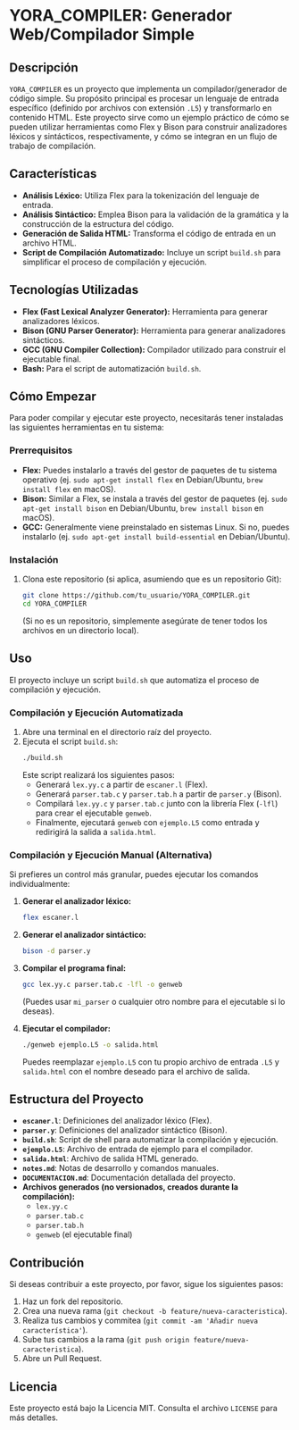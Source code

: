 # YORA_COMPILER: Generador Web/Compilador Simple

## Descripción

`YORA_COMPILER` es un proyecto que implementa un compilador/generador de código simple. Su propósito principal es procesar un lenguaje de entrada específico (definido por archivos con extensión `.L5`) y transformarlo en contenido HTML. Este proyecto sirve como un ejemplo práctico de cómo se pueden utilizar herramientas como Flex y Bison para construir analizadores léxicos y sintácticos, respectivamente, y cómo se integran en un flujo de trabajo de compilación.

## Características

*   **Análisis Léxico:** Utiliza Flex para la tokenización del lenguaje de entrada.
*   **Análisis Sintáctico:** Emplea Bison para la validación de la gramática y la construcción de la estructura del código.
*   **Generación de Salida HTML:** Transforma el código de entrada en un archivo HTML.
*   **Script de Compilación Automatizado:** Incluye un script `build.sh` para simplificar el proceso de compilación y ejecución.

## Tecnologías Utilizadas

*   **Flex (Fast Lexical Analyzer Generator):** Herramienta para generar analizadores léxicos.
*   **Bison (GNU Parser Generator):** Herramienta para generar analizadores sintácticos.
*   **GCC (GNU Compiler Collection):** Compilador utilizado para construir el ejecutable final.
*   **Bash:** Para el script de automatización `build.sh`.

## Cómo Empezar

Para poder compilar y ejecutar este proyecto, necesitarás tener instaladas las siguientes herramientas en tu sistema:

### Prerrequisitos

*   **Flex:** Puedes instalarlo a través del gestor de paquetes de tu sistema operativo (ej. `sudo apt-get install flex` en Debian/Ubuntu, `brew install flex` en macOS).
*   **Bison:** Similar a Flex, se instala a través del gestor de paquetes (ej. `sudo apt-get install bison` en Debian/Ubuntu, `brew install bison` en macOS).
*   **GCC:** Generalmente viene preinstalado en sistemas Linux. Si no, puedes instalarlo (ej. `sudo apt-get install build-essential` en Debian/Ubuntu).

### Instalación

1.  Clona este repositorio (si aplica, asumiendo que es un repositorio Git):
    ```bash
    git clone https://github.com/tu_usuario/YORA_COMPILER.git
    cd YORA_COMPILER
    ```
    (Si no es un repositorio, simplemente asegúrate de tener todos los archivos en un directorio local).

## Uso

El proyecto incluye un script `build.sh` que automatiza el proceso de compilación y ejecución.

### Compilación y Ejecución Automatizada

1.  Abre una terminal en el directorio raíz del proyecto.
2.  Ejecuta el script `build.sh`:
    ```bash
    ./build.sh
    ```
    Este script realizará los siguientes pasos:
    *   Generará `lex.yy.c` a partir de `escaner.l` (Flex).
    *   Generará `parser.tab.c` y `parser.tab.h` a partir de `parser.y` (Bison).
    *   Compilará `lex.yy.c` y `parser.tab.c` junto con la librería Flex (`-lfl`) para crear el ejecutable `genweb`.
    *   Finalmente, ejecutará `genweb` con `ejemplo.L5` como entrada y redirigirá la salida a `salida.html`.

### Compilación y Ejecución Manual (Alternativa)

Si prefieres un control más granular, puedes ejecutar los comandos individualmente:

1.  **Generar el analizador léxico:**
    ```bash
    flex escaner.l
    ```
2.  **Generar el analizador sintáctico:**
    ```bash
    bison -d parser.y
    ```
3.  **Compilar el programa final:**
    ```bash
    gcc lex.yy.c parser.tab.c -lfl -o genweb
    ```
    (Puedes usar `mi_parser` o cualquier otro nombre para el ejecutable si lo deseas).

4.  **Ejecutar el compilador:**
    ```bash
    ./genweb ejemplo.L5 -o salida.html
    ```
    Puedes reemplazar `ejemplo.L5` con tu propio archivo de entrada `.L5` y `salida.html` con el nombre deseado para el archivo de salida.

## Estructura del Proyecto

*   **`escaner.l`**: Definiciones del analizador léxico (Flex).
*   **`parser.y`**: Definiciones del analizador sintáctico (Bison).
*   **`build.sh`**: Script de shell para automatizar la compilación y ejecución.
*   **`ejemplo.L5`**: Archivo de entrada de ejemplo para el compilador.
*   **`salida.html`**: Archivo de salida HTML generado.
*   **`notes.md`**: Notas de desarrollo y comandos manuales.
*   **`DOCUMENTACION.md`**: Documentación detallada del proyecto.
*   **Archivos generados (no versionados, creados durante la compilación):**
    *   `lex.yy.c`
    *   `parser.tab.c`
    *   `parser.tab.h`
    *   `genweb` (el ejecutable final)

## Contribución

Si deseas contribuir a este proyecto, por favor, sigue los siguientes pasos:
1.  Haz un fork del repositorio.
2.  Crea una nueva rama (`git checkout -b feature/nueva-caracteristica`).
3.  Realiza tus cambios y commitea (`git commit -am 'Añadir nueva característica'`).
4.  Sube tus cambios a la rama (`git push origin feature/nueva-caracteristica`).
5.  Abre un Pull Request.

## Licencia

Este proyecto está bajo la Licencia MIT. Consulta el archivo `LICENSE` para más detalles.